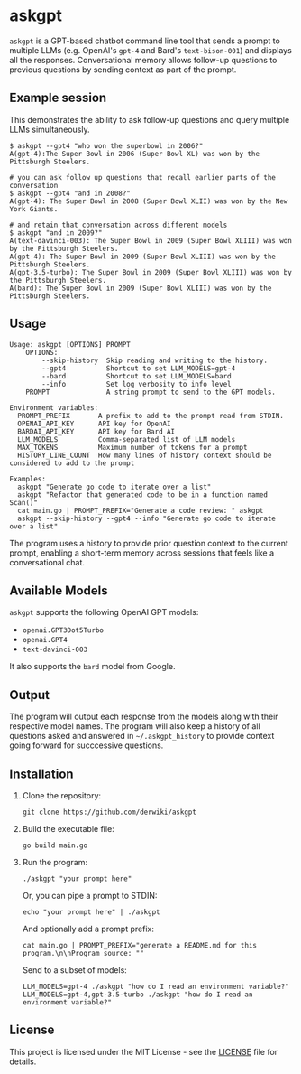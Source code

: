 # askgpt

`askgpt` is a GPT-based chatbot command line tool that sends a prompt to multiple LLMs (e.g. OpenAI's `gpt-4` and
Bard's `text-bison-001`) and displays all the responses. Conversational memory allows follow-up questions to previous
questions by sending context as part of the prompt.

## Example session
This demonstrates the ability to ask follow-up questions and query multiple LLMs simultaneously.
```
$ askgpt --gpt4 "who won the superbowl in 2006?"
A(gpt-4):The Super Bowl in 2006 (Super Bowl XL) was won by the Pittsburgh Steelers.

# you can ask follow up questions that recall earlier parts of the conversation
$ askgpt --gpt4 "and in 2008?"
A(gpt-4): The Super Bowl in 2008 (Super Bowl XLII) was won by the New York Giants.

# and retain that conversation across different models
$ askgpt "and in 2009?"
A(text-davinci-003): The Super Bowl in 2009 (Super Bowl XLIII) was won by the Pittsburgh Steelers.
A(gpt-4): The Super Bowl in 2009 (Super Bowl XLIII) was won by the Pittsburgh Steelers.
A(gpt-3.5-turbo): The Super Bowl in 2009 (Super Bowl XLIII) was won by the Pittsburgh Steelers.
A(bard): The Super Bowl in 2009 (Super Bowl XLIII) was won by the Pittsburgh Steelers.
```


## Usage

```
Usage: askgpt [OPTIONS] PROMPT
    OPTIONS:
        --skip-history  Skip reading and writing to the history.
        --gpt4          Shortcut to set LLM_MODELS=gpt-4
        --bard          Shortcut to set LLM_MODELS=bard
        --info          Set log verbosity to info level
    PROMPT              A string prompt to send to the GPT models.

Environment variables:
  PROMPT_PREFIX       A prefix to add to the prompt read from STDIN.
  OPENAI_API_KEY      API key for OpenAI
  BARDAI_API_KEY      API key for Bard AI
  LLM_MODELS          Comma-separated list of LLM models
  MAX_TOKENS          Maximum number of tokens for a prompt
  HISTORY_LINE_COUNT  How many lines of history context should be considered to add to the prompt

Examples:
  askgpt "Generate go code to iterate over a list"
  askgpt "Refactor that generated code to be in a function named Scan()"
  cat main.go | PROMPT_PREFIX="Generate a code review: " askgpt
  askgpt --skip-history --gpt4 --info "Generate go code to iterate over a list"
```

The program uses a history to provide prior question context to the current prompt, enabling a short-term memory across
sessions that feels like a conversational chat.

## Available Models

`askgpt` supports the following OpenAI GPT models:

- `openai.GPT3Dot5Turbo`
- `openai.GPT4`
- `text-davinci-003`

It also supports the `bard` model from Google.

## Output

The program will output each response from the models along with their respective model names.
The program will also keep a history of all questions asked and answered in `~/.askgpt_history` to provide context going
forward for succcessive questions.

## Installation

1. Clone the repository:
   ```
   git clone https://github.com/derwiki/askgpt
   ```
2. Build the executable file:
   ```
   go build main.go
   ```
3. Run the program:
   ```
   ./askgpt "your prompt here"
   ```
   Or, you can pipe a prompt to STDIN:
   ```
   echo "your prompt here" | ./askgpt
   ```
   And optionally add a prompt prefix:
   ```
   cat main.go | PROMPT_PREFIX="generate a README.md for this program.\n\nProgram source: ""
   ```
   Send to a subset of models:
   ```
   LLM_MODELS=gpt-4 ./askgpt "how do I read an environment variable?"
   LLM_MODELS=gpt-4,gpt-3.5-turbo ./askgpt "how do I read an environment variable?"
   ```

## License

This project is licensed under the MIT License - see the [LICENSE](LICENSE) file for details.
